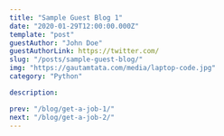 ```yaml
---
title: "Sample Guest Blog 1"
date: "2020-01-29T12:00:00.000Z"
template: "post"
guestAuthor: "John Doe"
guestAuthorLink: https://twitter.com/
slug: "/posts/sample-guest-blog/"
img: "https://gautamtata.com/media/laptop-code.jpg"
category: "Python"

description: 

prev: "/blog/get-a-job-1/"
next: "/blog/get-a-job-2/"
---
```

